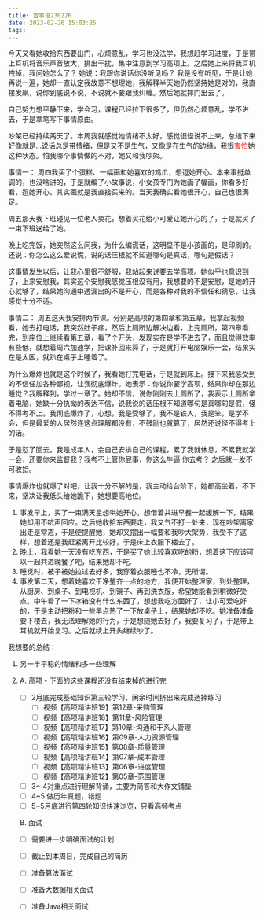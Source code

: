 ```yaml
---
title: 吉事语230226
date: 2023-02-26 15:03:26
tags:
---
```




今天又看她收拾东西要出门，心烦意乱，学习也没法学，我想赶学习进度，于是带上耳机将音乐声音放大，排出干扰，集中注意到学习高项上。之后她上来将我耳机拽掉，我问她怎么了？ 她说：我跟你说话你没听见吗？ 我是没有听见，于是让她再说一遍，她却一直认定我故意不想理她，我解释半天她仍然坚持她是对的，我直接发飙，说你到底说不说，不说就不要跟我纠缠。然后她就摔门出去了。

自己努力想平静下来，学会习，课程已经拉下很多了，但仍然心烦意乱，学不进去，于是拿笔写下事情原由。

吵架已经持续两天了。本周我就感觉她情绪不太好，感觉很怪说不上来，总结下来好像就是...说话总是带情绪，但是又不是生气，又像是在生气的边缘，我很<font color="red">害怕</font>她这种状态。怕我哪个事情做的不对，她又和我吵架。

事情一： 周四我买了个蛋糕、一幅画和她喜欢的鸡爪，想逗她开心。本来事挺单调的，也没啥讲的，于是就编了小故事说，小女孩专门为她画了幅画，你看多好看，逗她开心。其实画就是我直接买来的。当天我确实看她很开心，自己也很满足。

周五那天我下班碰见一位老人卖花，想着买花给小可爱让她开心的了，于是就买了一束下班送给了她。

晚上吃完饭，她突然这么问我，为什么编谎话，这明显不是小孩画的，是印刷的。还说：你怎么这么爱说慌，说的话压根就不知道哪句是真话，哪句是假话？

这事情发生以后，让我心里很不舒服，我站起来说要去学高项。她似乎也意识到了，上来安慰我，其实这个安慰我感觉压根没有用，我想要的不是安慰，是她的开心就够了，结果她沟通中透漏出的不是开心，而是各种对我的不信任和猜忌，让我感觉十分不适。

事情二： 周五这天我安排两节课。分别是高项的第四章和第五章，我拿起视频看，她去打电话，我突然肚子疼，然后上厕所边解决边看，上完厕所，第四章看完，到座位上继续看第五章，看了个开头，发现实在是学不进去了，而且觉得效率有些低，就想着周六加速学，把课补回来算了，于是就打开电脑娱乐一会，结果实在是太困，就趴在桌子上睡着了。

为什么爆炸也就是这个时候了，我看她打完电话，于是就到床上。接下来我感受到的不信任加各种鄙视，让我彻底爆炸。她表示：你说你要学高项，结果你却在那边睡觉？我解释到，学过一章了。她却不信，说你刚刚去上厕所了，我表示上厕所拿着电脑，她缺十分执拗的表达不信，说我说的话压根不知道哪句是真哪句是假，怪不得考不上。我彻底爆炸了，心想，我是受够了，我不是铁人，我是笨，是学不会，但是最爱的人居然连这点理解都没有，不鼓励也就算了，居然还说怪不得考上的话。

于是怼了回去，我是成年人，会自己安排自己的课程，累了我就休息，不累我就学一会，还要你来监督我？我考不上管你屁事，你这么牛逼 你去考？  之后就一发不可收拾。

事情爆炸也就爆了对吧，让我十分不解的是，我主动给台阶下，她都高坐着，不下来，坚决让我低头给她跪下，她想要高地位。

1. 事发早上，买了一束满天星想哄她开心，想借着共进早餐一起缓解一下，结果她却用不吭声回应。之后她收拾东西要走，我又气不打一处来，现在吵架离家出走是常态，于是便提醒她，她却又摆出一幅要和我吵大架势，我受不了这样，想着还是我赶紧离开比较好，于是床上衣服下楼去了。
2. 晚上，我看她一天没有吃东西，于是买了她比较喜欢吃的粉，想着这下应该可以一起共进晚餐了吧，结果她却不吃.
3. 睡觉时，被子被她拉过去好多，我穿着衣服睡也不冷，无所谓。
4. 事发第二天，想着她喜欢干净整齐一点的地方，我便开始整理家，到处整理，从厨房、到桌子、到电视机、到镜子、再到洗衣服，希望她能看到稍微好受点。中午看了一下冰箱没有什么东西了，想想我吃方面好了，让小可爱吃好的，于是主动把粉和一些早点热了一下放桌子上，结果她却不吃。她准备准备要下楼去，我无法理解她的行为，于是想随她去好了，我要复习了，于是带上耳机就开始复习。之后就续上开头继续吵了。



我想要的总结：

1. 另一半平稳的情绪和多一些理解

2. A. 高项 - 下面的这些课程还没有结束掉的进行完

   - [ ] 2月底完成基础知识第三轮学习，闲余时间挤出来完成选择练习
     - [ ] 视频【高项精讲班19】第12章-采购管理
     - [ ] 视频【高项精讲班18】第11章-风险管理
     - [ ] 视频【高项精讲班17】第10章-沟通和干系人管理
     - [ ] 视频【高项精讲班16】第09章-人力资源管理
     - [ ] 视频【高项精讲班15】第08章-质量管理
     - [ ] 视频【高项精讲班14】第07章-成本管理
     - [ ] 视频【高项精讲班13】第06章-进度管理
     - [ ] 视频【高项精讲班12】第05章-范围管理
   - [ ] 3～4对重点进行理解背诵，主要为简答和大作文铺垫
   - [ ] 4~5 做历年真题，错题
   - [ ] 5~5月底进行第四轮知识快速浏览，只看高频考点

   B. 面试 

   - [ ] 需要进一步明确面试的计划
   - [ ] 截止到本周日，完成自己的简历
   - [ ] 准备算法面试
   - [ ] 准备大数据相关面试
   - [ ] 准备Java相关面试

   
